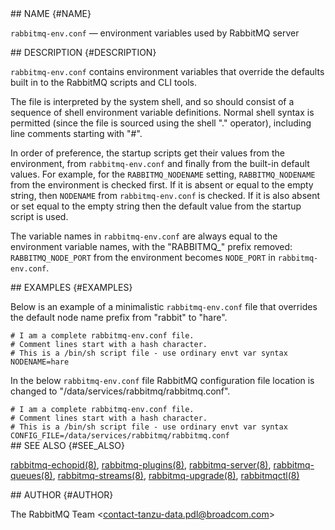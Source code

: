 <div class="manual-text">
  <section class="Sh">
## NAME {#NAME}
    <p class="Pp"><code class="Nm">rabbitmq-env.conf</code> — <span class="Nd">environment variables used by RabbitMQ server</span></p>
  </section>
  <section class="Sh">
## DESCRIPTION {#DESCRIPTION}
    <p class="Pp"><code class="Nm">rabbitmq-env.conf</code> contains environment variables that override the defaults built in to the RabbitMQ scripts and CLI tools.</p>
    <p class="Pp">The file is interpreted by the system shell, and so should consist of a sequence of shell environment variable definitions. Normal shell syntax is permitted (since the file is sourced using the shell "." operator), including line comments starting with "#".</p>
    <p class="Pp">In order of preference, the startup scripts get their values from the environment, from <code class="Nm">rabbitmq-env.conf</code> and finally from the built-in default values. For example, for the <code class="Ev">RABBITMQ_NODENAME</code> setting, <code class="Ev">RABBITMQ_NODENAME</code> from the environment is checked first. If it is absent or equal to the empty string, then <code class="Ev">NODENAME</code> from <code class="Nm">rabbitmq-env.conf</code> is checked. If it is also absent or set equal to the empty string then the default value from the startup script is used.</p>
    <p class="Pp">The variable names in <code class="Nm">rabbitmq-env.conf</code> are always equal to the environment variable names, with the "RABBITMQ_" prefix removed: <code class="Ev">RABBITMQ_NODE_PORT</code> from the environment becomes <code class="Ev">NODE_PORT</code> in <code class="Nm">rabbitmq-env.conf</code>.</p>
  </section>
  <section class="Sh">
## EXAMPLES {#EXAMPLES}
    <p class="Pp">Below is an example of a minimalistic <code class="Nm">rabbitmq-env.conf</code> file that overrides the default node name prefix from "rabbit" to "hare".</p>
    <p class="Pp"></p>
    <div class="Bd Bd-indent lang-bash">
      <code class="Li"># I am a complete rabbitmq-env.conf file.</code>
    </div>
    <div class="Bd Bd-indent lang-bash">
      <code class="Li"># Comment lines start with a hash character.</code>
    </div>
    <div class="Bd Bd-indent lang-bash">
      <code class="Li"># This is a /bin/sh script file - use ordinary envt var syntax</code>
    </div>
    <div class="Bd Bd-indent lang-bash">
      <code class="Li">NODENAME=hare</code>
    </div>
    <p class="Pp">In the below <code class="Nm">rabbitmq-env.conf</code> file RabbitMQ configuration file location is changed to "/data/services/rabbitmq/rabbitmq.conf".</p>
    <p class="Pp"></p>
    <div class="Bd Bd-indent lang-bash">
      <code class="Li"># I am a complete rabbitmq-env.conf file.</code>
    </div>
    <div class="Bd Bd-indent lang-bash">
      <code class="Li"># Comment lines start with a hash character.</code>
    </div>
    <div class="Bd Bd-indent lang-bash">
      <code class="Li"># This is a /bin/sh script file - use ordinary envt var syntax</code>
    </div>
    <div class="Bd Bd-indent">
      <code class="Li">CONFIG_FILE=/data/services/rabbitmq/rabbitmq.conf</code>
    </div>
  </section>
  <section class="Sh">
## SEE ALSO {#SEE_ALSO}
    <p class="Pp"><a class="Xr" href="rabbitmq-echopid.8">rabbitmq-echopid(8)</a>, <a class="Xr" href="rabbitmq-plugins.8">rabbitmq-plugins(8)</a>, <a class="Xr" href="rabbitmq-server.8">rabbitmq-server(8)</a>, <a class="Xr" href="rabbitmq-queues.8">rabbitmq-queues(8)</a>, <a class="Xr" href="rabbitmq-streams.8">rabbitmq-streams(8)</a>, <a class="Xr" href="rabbitmq-upgrade.8">rabbitmq-upgrade(8)</a>, <a class="Xr" href="rabbitmqctl.8">rabbitmqctl(8)</a></p>
  </section>
  <section class="Sh">
## AUTHOR {#AUTHOR}
    <p class="Pp"><span class="An">The RabbitMQ Team</span> &lt;<a class="Mt" href="mailto:contact-tanzu-data.pdl@broadcom.com">contact-tanzu-data.pdl@broadcom.com</a>&gt;</p>
  </section>
</div>
